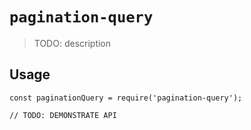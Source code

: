 # `pagination-query`

> TODO: description

## Usage

```
const paginationQuery = require('pagination-query');

// TODO: DEMONSTRATE API
```
